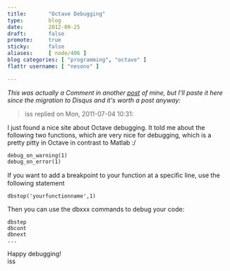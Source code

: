 ```yaml
---
title:       "Octave Debugging"
type:        blog
date:        2012-09-25
draft:       false
promote:     true
sticky:      false
aliases:     [ node/406 ]
blog categories: [ "programming", "octave" ]
flattr username: [ "nesono" ]

---
```


<!--more-->
*This was actually a Comment in another [post][1] of mine, but I'll paste it here since the migration to Disqus and it's worth a post anyway:*
<!--break-->

> iss replied on Mon, 2011-07-04 10:31:

I just found a nice site about Octave debugging. It told me about the following two functions, which are very nice for debugging, which is a pretty pitty in Octave in contrast to Matlab :/

	debug_on_warning(1)
	debug_on_error(1)

If you want to add a breakpoint to your function at a speciﬁc line, use the following statement

	dbstop('yourfunctionname',1)

Then you can use the dbxxx commands to debug your code:

	dbstep
	dbcont
	dbnext
	...

Happy debugging!  
iss

[1]: /node/356 "Install Octave With Home Brew Under Mac OS X"
